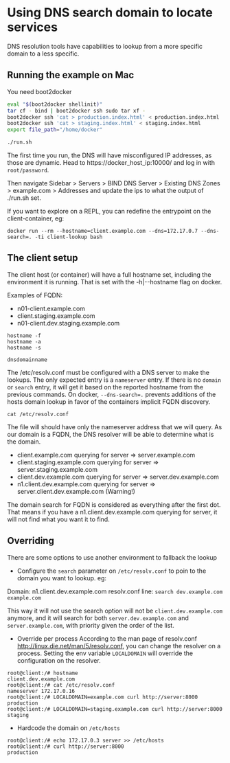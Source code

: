 # Using DNS search domain to locate services


DNS resolution tools have capabilities to lookup from a more specific domain to a less specific.


## Running the example on Mac

You need boot2docker

```bash
eval "$(boot2docker shellinit)"
tar cf - bind | boot2docker ssh sudo tar xf -
boot2docker ssh 'cat > production.index.html' < production.index.html
boot2docker ssh 'cat > staging.index.html' < staging.index.html
export file_path="/home/docker"

./run.sh
```

The first time you run, the DNS will have misconfigured IP addresses, as those are dynamic.
Head to https://docker_host_ip:10000/ and log in with `root/password`.

Then navigate Sidebar > Servers > BIND DNS Server > Existing DNS Zones > example.com > Addresses and update the ips to what the output of ./run.sh set.

If you want to explore on a REPL, you can redefine the entrypoint on the client-container, eg:

```
docker run --rm --hostname=client.example.com --dns=172.17.0.7 --dns-search=. -ti client-lookup bash
```

## The client setup

The client host (or container) will have a full hostname set, including the environment it is running.
That is set with the -h|--hostname flag on docker.

Examples of FQDN:

- n01-client.example.com
- client.staging.example.com
- n01-client.dev.staging.example.com


```
hostname -f
hostname -a
hostname -s

dnsdomainname
```

The /etc/resolv.conf must be configured with a DNS server to make the lookups.
The only expected entry is a `nameserver` entry. If there is no `domain` or `search` entry, it will get it based on the reported hostname from the previous commands.
On docker, `--dns-search=.` prevents additions of the hosts domain lookup in favor of the containers implicit FQDN discovery.

```
cat /etc/resolv.conf
```

The file will should have only the nameserver address that we will query. As our domain is a FQDN, the DNS resolver will be able to determine what is the domain.

- client.example.com querying for server => server.example.com
- client.staging.example.com querying for server => server.staging.example.com
- client.dev.example.com querying for server => server.dev.example.com
- n1.client.dev.example.com querying for server => server.client.dev.example.com (Warning!)

The domain search for FQDN is considered as everything after the first dot. That means if you have a n1.client.dev.example.com querying for server, it will not find what you want it to find.

## Overriding

There are some options to use another environment to fallback the lookup

- Configure the `search` parameter on `/etc/resolv.conf` to poin to the domain you want to lookup. eg:

Domain: n1.client.dev.example.com
resolv.conf line: `search dev.example.com example.com`

This way it will not use the search option will not be `client.dev.example.com` anymore, and it will search for both `server.dev.example.com` and `server.example.com`, with priority given the order of the list.

- Override per process
According to the man page of resolv.conf http://linux.die.net/man/5/resolv.conf, you can change the resolver on a process.
Setting the env variable `LOCALDOMAIN` will override the configuration on the resolver.


```
root@client:/# hostname
client.dev.example.com
root@client:/# cat /etc/resolv.conf
nameserver 172.17.0.16
root@client:/# LOCALDOMAIN=example.com curl http://server:8000
production
root@client:/# LOCALDOMAIN=staging.example.com curl http://server:8000
staging
```

- Hardcode the domain on `/etc/hosts`

```
root@client:/# echo 172.17.0.3 server >> /etc/hosts
root@client:/# curl http://server:8000
production
```
